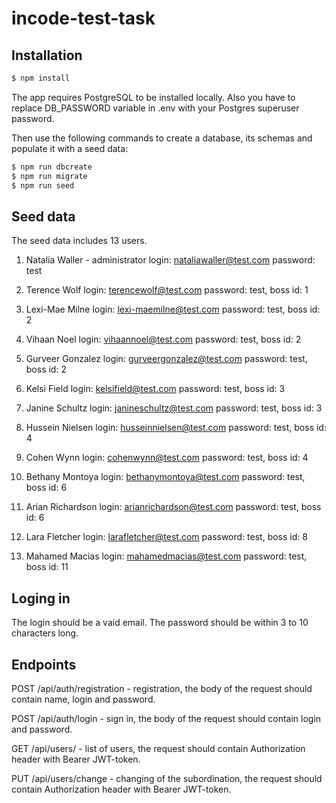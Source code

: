 # incode-test-task

## Installation

```bash
$ npm install
```
The app requires PostgreSQL to be installed locally. Also you have to replace DB_PASSWORD variable in .env with your Postgres superuser password.

Then use the following commands to create a database, its schemas and populate it with a seed data:

```bash
$ npm run dbcreate
$ npm run migrate
$ npm run seed
```

## Seed data

The seed data includes 13 users.

1. Natalia Waller - administrator
login: nataliawaller@test.com
password: test

2. Terence Wolf
login: terencewolf@test.com
password: test,
boss id: 1

3. Lexi-Mae Milne
login: lexi-maemilne@test.com
password: test,
boss id: 2

4. Vihaan Noel
login: vihaannoel@test.com
password: test,
boss id: 2

5. Gurveer Gonzalez
login: gurveergonzalez@test.com
password: test,
boss id: 2

6. Kelsi Field
login: kelsifield@test.com
password: test,
boss id: 3

7. Janine Schultz
login: janineschultz@test.com
password: test,
boss id: 3

8. Hussein Nielsen
login: husseinnielsen@test.com
password: test,
boss id: 4

9. Cohen Wynn
login: cohenwynn@test.com
password: test,
boss id: 4

10. Bethany Montoya
login: bethanymontoya@test.com
password: test,
boss id: 6

11. Arian Richardson
login: arianrichardson@test.com
password: test,
boss id: 6

12. Lara Fletcher
login: larafletcher@test.com
password: test,
boss id: 8

13. Mahamed Macias
login: mahamedmacias@test.com
password: test,
boss id: 11

## Loging in

The login should be a vaid email.
The password should be within 3 to 10 characters long.

## Endpoints

POST /api/auth/registration - registration, the body of the request should contain name, login and password.

POST /api/auth/login - sign in, the body of the request should contain login and password.

GET /api/users/ - list of users, the request should contain Authorization header with Bearer JWT-token.

PUT /api/users/change - changing of the subordination, the request should contain Authorization header with Bearer JWT-token.
